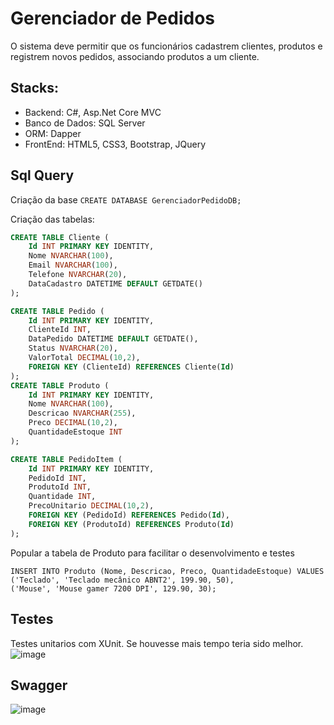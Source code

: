 # Gerenciador de Pedidos
O sistema deve permitir que os funcionários cadastrem clientes, produtos e registrem novos pedidos, associando produtos a um cliente.
## Stacks:
- Backend: C#, Asp.Net Core MVC
- Banco de Dados: SQL Server
- ORM: Dapper
- FrontEnd: HTML5, CSS3, Bootstrap, JQuery

## Sql Query
Criação da base ```CREATE DATABASE GerenciadorPedidoDB;``` 

Criação das tabelas:
```SQL
CREATE TABLE Cliente (
    Id INT PRIMARY KEY IDENTITY,
    Nome NVARCHAR(100),
    Email NVARCHAR(100),
    Telefone NVARCHAR(20),
    DataCadastro DATETIME DEFAULT GETDATE()
);

CREATE TABLE Pedido (
    Id INT PRIMARY KEY IDENTITY,
    ClienteId INT,
    DataPedido DATETIME DEFAULT GETDATE(),
    Status NVARCHAR(20),
    ValorTotal DECIMAL(10,2),
    FOREIGN KEY (ClienteId) REFERENCES Cliente(Id)
);
CREATE TABLE Produto (
    Id INT PRIMARY KEY IDENTITY,
    Nome NVARCHAR(100),
    Descricao NVARCHAR(255),
    Preco DECIMAL(10,2),
    QuantidadeEstoque INT
);

CREATE TABLE PedidoItem (
    Id INT PRIMARY KEY IDENTITY,
    PedidoId INT,
    ProdutoId INT,
    Quantidade INT,
    PrecoUnitario DECIMAL(10,2),
    FOREIGN KEY (PedidoId) REFERENCES Pedido(Id),
    FOREIGN KEY (ProdutoId) REFERENCES Produto(Id)
);
```
Popular a tabela de Produto para facilitar o desenvolvimento e testes
```
INSERT INTO Produto (Nome, Descricao, Preco, QuantidadeEstoque) VALUES
('Teclado', 'Teclado mecânico ABNT2', 199.90, 50),
('Mouse', 'Mouse gamer 7200 DPI', 129.90, 30);
```
## Testes
Testes unitarios com XUnit.
Se houvesse mais tempo teria sido melhor.
![image](https://github.com/user-attachments/assets/f409d749-605d-4698-8c84-e86ccc592ce4)
## Swagger
![image](https://github.com/user-attachments/assets/7b3fce4e-4f14-486a-adbb-01f696d9e674)
